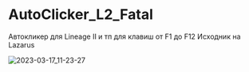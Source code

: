 # AutoClicker_L2_Fatal
Автокликер для Lineage II и тп для клавиш от F1 до F12
Исходник на Lazarus

![2023-03-17_11-23-27](https://user-images.githubusercontent.com/35333158/225829265-16d985da-0138-4dcd-a97f-2ec8837c4538.png)
